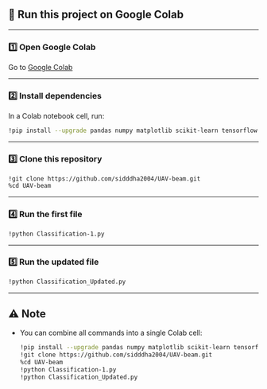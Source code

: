 ## 🚀 Run this project on Google Colab

---

### 1️⃣ Open Google Colab

Go to [Google Colab](https://colab.research.google.com/)

---

### 2️⃣ Install dependencies

In a Colab notebook cell, run:

```bash
!pip install --upgrade pandas numpy matplotlib scikit-learn tensorflow
```

---

### 3️⃣ Clone this repository

```bash
!git clone https://github.com/sidddha2004/UAV-beam.git
%cd UAV-beam
```

---

### 4️⃣ Run the first file

```bash
!python Classification-1.py
```

---

### 5️⃣ Run the updated file

```bash
!python Classification_Updated.py
```

---

## ⚠ Note

* You can combine all commands into a single Colab cell:

  ```bash
  !pip install --upgrade pandas numpy matplotlib scikit-learn tensorflow
  !git clone https://github.com/sidddha2004/UAV-beam.git
  %cd UAV-beam
  !python Classification-1.py
  !python Classification_Updated.py
  ```
